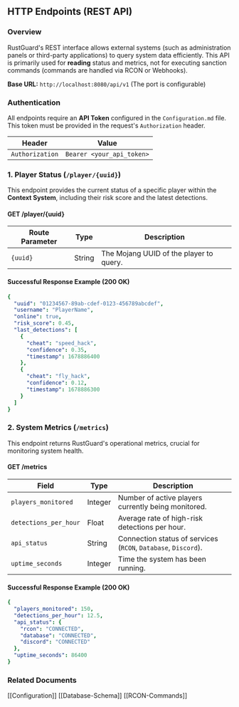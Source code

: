 ## HTTP Endpoints (REST API)

### Overview

RustGuard's REST interface allows external systems (such as administration panels or third-party applications) to query system data efficiently. This API is primarily used for **reading** status and metrics, not for executing sanction commands (commands are handled via RCON or Webhooks).

**Base URL:** `http://localhost:8080/api/v1` (The port is configurable)

### Authentication

All endpoints require an **API Token** configured in the `Configuration.md` file. This token must be provided in the request's `Authorization` header.

|Header|Value|
|---|---|
|`Authorization`|`Bearer <your_api_token>`|

### 1. Player Status (`/player/{uuid}`)

This endpoint provides the current status of a specific player within the **Context System**, including their risk score and the latest detections.

#### GET /player/{uuid}

|Route Parameter|Type|Description|
|---|---|---|
|`{uuid}`|String|The Mojang UUID of the player to query.|

#### Successful Response Example (200 OK)

```yaml
{
  "uuid": "01234567-89ab-cdef-0123-456789abcdef",
  "username": "PlayerName",
  "online": true,
  "risk_score": 0.45,
  "last_detections": [
    {
      "cheat": "speed_hack",
      "confidence": 0.35,
      "timestamp": 1678886400
    },
    {
      "cheat": "fly_hack",
      "confidence": 0.12,
      "timestamp": 1678886300
    }
  ]
}
```

### 2. System Metrics (`/metrics`)

This endpoint returns RustGuard's operational metrics, crucial for monitoring system health.

#### GET /metrics

|Field|Type|Description|
|---|---|---|
|`players_monitored`|Integer|Number of active players currently being monitored.|
|`detections_per_hour`|Float|Average rate of high-risk detections per hour.|
|`api_status`|String|Connection status of services (`RCON`, `Database`, `Discord`).|
|`uptime_seconds`|Integer|Time the system has been running.|

#### Successful Response Example (200 OK)

```yaml
{
  "players_monitored": 150,
  "detections_per_hour": 12.5,
  "api_status": {
    "rcon": "CONNECTED",
    "database": "CONNECTED",
    "discord": "CONNECTED"
  },
  "uptime_seconds": 86400
}
```

### Related Documents

  [[Configuration]]
  [[Database-Schema]] 
  [[RCON-Commands]] 